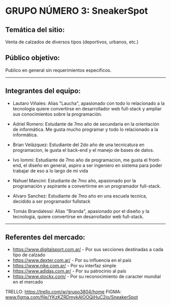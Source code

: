 # GRUPO NÚMERO 3: SneakerSpot

## Temática del sitio:
Venta de calzados de diversos tipos (deportivos, urbanos, etc.)

## Público objetivo:
Publico en general sin requerimientos especificos.

***

## Integrantes del equipo:

- Lautaro Viñales: Alias "Laucha", apasionado con todo lo relacionado a la tecnologia quiere convertirse en desarrollador web full-stack y ampliar sus conocimientos sobre la programación.
  
- Adriel Romero: Estudante de 7mo año de secundaria en la orientación de informática. Me gusta mucho programar y todo lo relacionado a la informática.
  
- Brian Velázquez: Estudiante del 2do año de una tecnicatura en programacion, le gusta el back-end y el manejo de bases de datos.
  
- Ivo Iommi: Estudiante de 7mo año de programacion, me gusta el front-end, el diseño en general, aspiro a ser ingeniero en sistema para poder trabajar de eso a lo largo de mi vida
  
- Nahuel Mancini: Estudiante de 7mo año, apasionado por la programación y aspirante a convertirme en un programador full-stack.
  
- Alvaro Sanchez: Estudiante de 7mo año en una escuela tecnica, decidido a ser programador fullstack
  
- Tomás Brandalessi: Alias "Branda", apasionado por el diseño y la tecnologia, quiere convertirse en desarrollador web full-stack.

***

## Referentes del mercado:
- https://www.digitalsport.com.ar/ - Por sus secciones destinadas a cada tipo de calzado
- https://www.dexter.com.ar/ - Por su influencia en el país
- https://www.nike.com.ar/ - Por su interfaz simple
- https://www.adidas.com.ar/ - Por su patrocinio al país
- https://www.stockx.com/ - Por su reconocimiento de caracter mundial en el mercado

TRELLO: https://trello.com/w/grupo3804/home
FIGMA: www.figma.com/file/YKzKZRDmykAlOOQiHuC2jo/SneakerSpot
